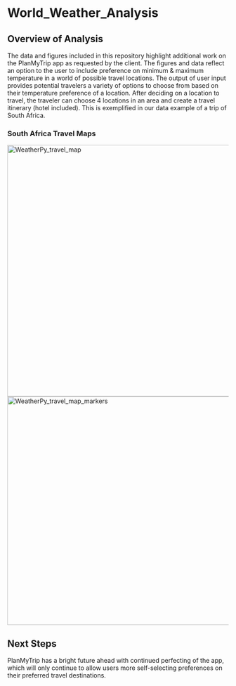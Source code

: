 # World_Weather_Analysis

## Overview of Analysis
The  data and figures included in this repository highlight additional work on the PlanMyTrip app as requested by the client. The figures and data reflect an option to the user to include preference on minimum & maximum temperature in a world of possible travel locations. The output of user input provides potential travelers a variety of options to choose from based on their temperature preference of a location. After deciding on a location to travel, the traveler can choose 4 locations in an area and create a travel itinerary (hotel included). This is exemplified in our data example of a trip of South Africa. 

### South Africa Travel Maps
<img width="573" alt="WeatherPy_travel_map" src="https://user-images.githubusercontent.com/95551195/152666158-353076c8-5d00-42fe-bc40-11f6fd4a6920.png">
<img width="521" alt="WeatherPy_travel_map_markers" src="https://user-images.githubusercontent.com/95551195/152666166-ae024818-fc82-40b8-ab04-719826100982.png">

## Next Steps
PlanMyTrip has a bright future ahead with continued perfecting of the app, which will only continue to allow users more self-selecting preferences on their preferred travel destinations. 
